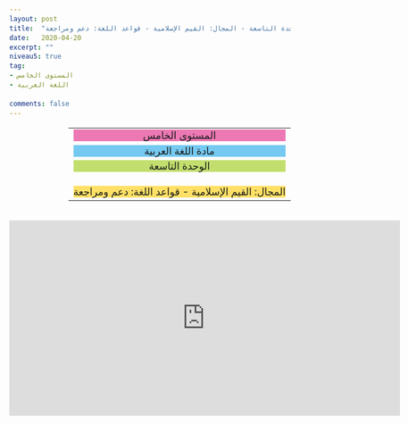 ```yaml
---
layout: post
title:  "المستوى الخامس - مادة اللغة العربية - الوحدة التاسعة - المجال: القيم الإسلامية - قواعد اللغة: دعم ومراجعة"
date:   2020-04-20
excerpt: ""
niveau5: true
tag:
- المستوى الخامس 
- اللغة العربية

comments: false
---
```

<center>   
   <img style="display: none;" src="/assets/img/thumbnails/5-9-SanabilMedia.com.jpg" alt="" width="1" height="1">
<table dir="rtl" style="width: 100%; text-align: center; font-size: large;"><tbody>
<tr><td><div style="background-color: #ec79b3;"><span>
المستوى الخامس
</span></div></td></tr>
<tr><td><div style="background-color: #75c9f0; "><span>
مادة اللغة العربية
</span></div></td></tr>
<tr><td><div style="background-color: #c2de6e; "><span>
 الوحدة التاسعة

</span></div></td></tr><tr>
<td><div style="background-color: #ffe066; ">
المجال:  القيم الإسلامية - قواعد اللغة: دعم ومراجعة

</div></td></tr>
</tbody></table><br>
<iframe width="700px" height="350px" src="https://www.youtube.com/embed/91rk1d2a32s?rel=0&controls=1&showinfo=0&modestbranding=1&enablejsapi=1" allowfullscreen frameborder="0" ></iframe>
</center>
